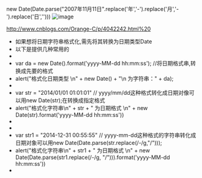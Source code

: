 new Date(Date.parse("2007年11月11日".replace('年','-').replace('月','-').replace('日','')))
![image](B1E74E13F67E4007B87F0C2436F01C31)

http://www.cnblogs.com/Orange-C/p/4042242.html%20
* 如果想将日期字符串格式化,需先将其转换为日期类型Date
* 以下是提供几种常用的
*
* var da = new Date().format('yyyy-MM-dd hh:mm:ss'); //将日期格式串,转换成先要的格式
* alert("格式化日期类型 \n" + new Date() + "\n 为字符串：" + da);
*
* var str = "2014/01/01 01:01:01" // yyyy/mm/dd这种格式转化成日期对像可以用new Date(str);在转换成指定格式
* alert("格式化字符串\n" + str + " 为日期格式 \n" + new Date(str).format('yyyy-MM-dd hh:mm:ss'))
*
*
* var str1 = "2014-12-31 00:55:55" // yyyy-mm-dd这种格式的字符串转化成日期对象可以用new Date(Date.parse(str.replace(/-/g,"/")));
* alert("格式化字符串\n" + str1 + " 为日期格式 \n" + new Date(Date.parse(str1.replace(/-/g, "/"))).format('yyyy-MM-dd hh:mm:ss'))
*